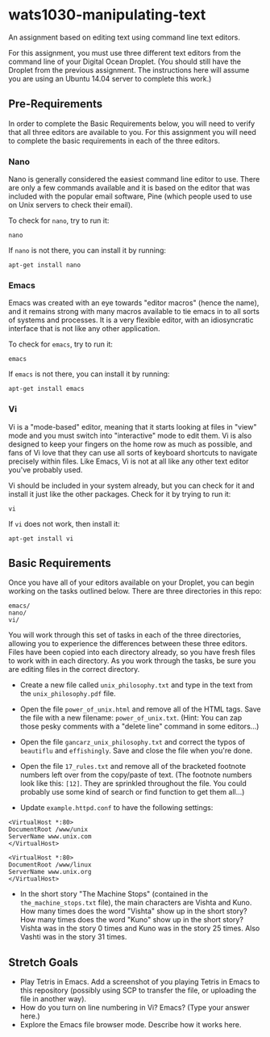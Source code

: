 # wats1030-manipulating-text
An assignment based on editing text using command line text editors.

For this assignment, you must use three different text editors from the command
line of your Digital Ocean Droplet. (You should still have the Droplet from the
previous assignment. The instructions here will assume you are using an Ubuntu
14.04 server to complete this work.)

## Pre-Requirements

In order to complete the Basic Requirements below, you will need to verify that
all three editors are available to you. For this assignment you will need to
complete the basic requirements in each of the three editors.

### Nano
Nano is generally considered the easiest command line editor to use. There are
only a few commands available and it is based on the editor that was
included with the popular email software, Pine (which people used to use on
Unix servers to check their email).

To check for `nano`, try to run it:

`nano`

If `nano` is not there, you can install it by running:

`apt-get install nano`

### Emacs
Emacs was created with an eye towards "editor macros" (hence the name), and it
remains strong with many macros available to tie emacs in to all sorts of
systems and processes. It is a very flexible editor, with an idiosyncratic
interface that is not like any other application.

To check for `emacs`, try to run it:

`emacs`

If `emacs` is not there, you can install it by running:

`apt-get install emacs`

### Vi
Vi is a "mode-based" editor, meaning that it starts looking at files in "view"
mode and you must switch into "interactive" mode to edit them. Vi is also designed
to keep your fingers on the home row as much as possible, and fans of Vi love
that they can use all sorts of keyboard shortcuts to navigate precisely within
files. Like Emacs, Vi is not at all like any other text editor you've probably
used.

Vi should be included in your system already, but you can check for it and
install it just like the other packages. Check for it by trying to run it:

`vi`

If `vi` does not work, then install it:

`apt-get install vi`

## Basic Requirements
Once you have all of your editors available on your Droplet, you can begin
working on the tasks outlined below. There are three directories in this repo:

```
emacs/
nano/
vi/
```

You will work through this set of tasks in each of the three directories,
allowing you to experience the differences between these three editors. Files
have been copied into each directory already, so you have fresh files to work
with in each directory. As you work through the tasks, be sure you are editing
files in the correct directory.

* Create a new file called `unix_philosophy.txt` and type in the text from the
`unix_philosophy.pdf` file.

* Open the file `power_of_unix.html` and remove all of the HTML tags. Save the
file with a new filename: `power_of_unix.txt`. (Hint: You can zap those pesky
comments with a "delete line" command in some editors...)

* Open the file `gancarz_unix_philosophy.txt` and correct the typos of
`beautiflu` and `effishingly`. Save and close the file when you're done.

* Open the file `17_rules.txt` and remove all of the bracketed footnote numbers
left over from the copy/paste of text. (The footnote numbers look like this:
`[12]`. They are sprinkled throughout the file. You could probably use some
kind of search or find function to get them all...)

* Update `example.httpd.conf` to have the following settings:

```
<VirtualHost *:80>
DocumentRoot /www/unix
ServerName www.unix.com
</VirtualHost>

<VirtualHost *:80>
DocumentRoot /www/linux
ServerName www.unix.org
</VirtualHost>
```

* In the short story "The Machine Stops" (contained in the
`the_machine_stops.txt` file), the main characters are Vishta and Kuno. How many
times does the word "Vishta" show up in the short story? How many times does the
word "Kuno" show up in the short story? Vishta was in the story 0 times and Kuno was in the story 25 times. Also Vashti was in the story 31 times.

## Stretch Goals

* Play Tetris in Emacs. Add a screenshot of you playing Tetris in Emacs to this repository (possibly using SCP to transfer the file, or uploading the file in another way).
* How do you turn on line numbering in Vi? Emacs? (Type your answer here.)
* Explore the Emacs file browser mode. Describe how it works here.
